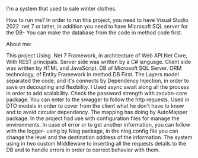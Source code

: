 I'm a system that used to sale winter clothes.

How to run me? In order to run this project, you need to have Visual Studio 2022 .net 7 or latter, in addition you need to have Microsoft SQL server for the DB- You can make the database from the code in method code first.

About me: 

This project Using .Net 7 Framework, in architecture of Web API.Net Core, With REST principals.
Server side was written by a C# language. Client side was written by HTML and JavaScript. DB of Microsoft SQL Server. ORM technology, of Entity Framework in method DB First.
The Layers model separated the code, and it's connects by Dependency Injection, in order to save on decoupling and flexibility.
I Used async await along all the process in order to add scalability.
Check the password strength with zxcvbn-core package.
You can enter to the swagger to follow the http requests.
Used in DTO models in order to cover from the client what he don't have to know and to avoid circular dependency. The mapping has doing by AutoMapper package.
In the project had use with configuration files for manage the environments.
In case of error or to get another information, you can follow with the logger- using by Nlog package, in the nlog.config file you can change the level and the destination address of the information.
The system using in two custom Middleware to inserting all the requests details to the DB and to handle errors in order to correct behavior with them.

